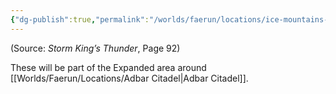 ```yaml
---
{"dg-publish":true,"permalink":"/worlds/faerun/locations/ice-mountains-and-spires/"}
---
```



(Source: *Storm King’s Thunder*, Page 92)

These will be part of the Expanded area around [[Worlds/Faerun/Locations/Adbar Citadel\|Adbar Citadel]].
